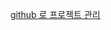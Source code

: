 


[github 로 프로젝트 관리](https://github.com/cheese10yun/github-project-management/blob/master/README.md)
